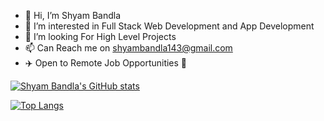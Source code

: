 - 👋 Hi, I’m Shyam Bandla
- 👀 I’m interested in Full Stack Web Development and App Development 
- 💞️ I’m looking For High Level Projects
- 📫 Can Reach me on shyambandla143@gmail.com
- ✈️ Open to Remote Job Opportunities 🍻



[![Shyam Bandla's GitHub stats](https://github-readme-stats.vercel.app/api?username=shyambandla)](https://github.com/shyambandla/github-readme-stats)

[![Top Langs](https://github-readme-stats.vercel.app/api/top-langs/?username=shyambandla)](https://github.com/shyyambandla/github-readme-stats)

<!---
shyambandla/shyambandla is a ✨ special ✨ repository because its `README.md` (this file) appears on your GitHub profile.
You can click the Preview link to take a look at your changes.
--->
